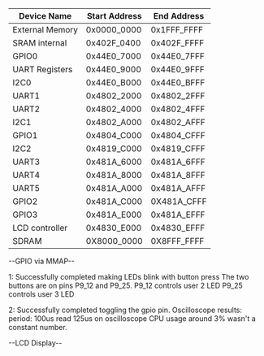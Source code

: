Device Name         |   Start Address   |       End Address
-----------         |   -------------   |       -----------
External Memory     |   0x0000_0000     |       0x1FFF_FFFF
SRAM internal       |   0x402F_0400     |       0x402F_FFFF
GPIO0               |   0x44E0_7000     |       0x44E0_7FFF
UART Registers      |   0x44E0_9000     |       0x44E0_9FFF
I2C0                |   0x44E0_B000     |       0x44E0_BFFF
UART1               |   0x4802_2000     |       0x4802_2FFF
UART2               |   0x4802_4000     |       0x4802_4FFF
I2C1                |   0x4802_A000     |       0x4802_AFFF
GPIO1               |   0x4804_C000     |       0x4804_CFFF
I2C2                |   0x4819_C000     |       0x4819_CFFF
UART3               |   0x481A_6000     |       0x481A_6FFF
UART4               |   0x481A_8000     |       0x481A_8FFF
UART5               |   0x481A_A000     |       0x481A_AFFF
GPIO2               |   0x481A_C000     |       0X481A_CFFF
GPIO3               |   0x481A_E000     |       0x481A_EFFF
LCD controller      |   0x4830_E000     |       0x4830_EFFF
SDRAM               |   0X8000_0000     |       0X8FFF_FFFF


--GPIO via MMAP--

1:  Successfully completed making LEDs blink with button press
    The two buttons are on pins P9_12 and P9_25.
    P9_12 controls user 2 LED
    P9_25 controls user 3 LED
    
2:  Successfully completed toggling the gpio pin. 
    Oscilloscope results:
        period: 100us
        read 125us on oscilloscope
        CPU usage around 3% wasn't a constant number.

--LCD Display--



